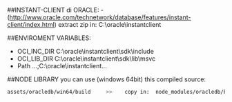 ##INSTANT-CLIENT di ORACLE:
	- (http://www.oracle.com/technetwork/database/features/instant-client/index.html)
	extract zip in:
	C:\oracle\instantclient
  
##ENVIROMENT VARIABLES:
- OCI_INC_DIR	C:\oracle\instantclient\sdk\include
- OCI_LIB_DIR	C:\oracle\instantclient\sdk\lib\msvc
- Path	...;C:\oracle\instantclient\...


##NODE LIBRARY
you can use (windows 64bit) this compiled source:
```sh
assets/oracledb/win64/build     >>    copy in:  node_modules/oracledb/build
```
